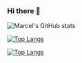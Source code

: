 ### Hi there 👋

![Marcel's GitHub stats](https://github-readme-stats.vercel.app/api?username=JostesMarcel&show_icons=true&theme=cobalt)

[![Top Langs](https://github-readme-stats.vercel.app/api/top-langs/?username=JostesMarcel)](https://github.com/JostesMarcel/github-readme-stats)

[![Top Langs](https://github-readme-stats.vercel.app/api/top-langs/?username=JostesMarcel&layout=compact)](https://github.com/JostesMarcel/github-readme-stats)




<!--
**JostesMarcel/JostesMarcel** is a ✨ _special_ ✨ repository because its `README.md` (this file) appears on your GitHub profile.

Here are some ideas to get you started:

- 🔭 I’m currently working on ...
- 🌱 I’m currently learning ...
- 👯 I’m looking to collaborate on ...
- 🤔 I’m looking for help with ...
- 💬 Ask me about ...
- 📫 How to reach me: ...
- 😄 Pronouns: ...
- ⚡ Fun fact: ...
-->
